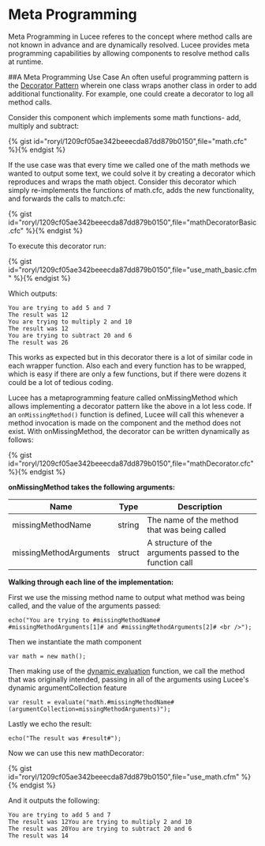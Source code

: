 # Meta Programming

Meta Programming in Lucee referes to the concept where method calls are not known in advance and are dynamically resolved. Lucee provides meta programming capabilities by allowing components to resolve method calls at runtime.

##A Meta Programming Use Case
An often useful programming pattern is the [Decorator Pattern](https://en.wikipedia.org/wiki/Decorator_pattern) wherein one class wraps another class in order to add additional functionality. For example, one could create a decorator to log all method calls.

Consider this component which implements some math functions- add, multiply and subtract:

{% gist id="roryl/1209cf05ae342beeecda87dd879b0150",file="math.cfc" %}{% endgist %}

If the use case was that every time we called one of the math methods we wanted to output some text, we could solve it by creating a decorator which reproduces and wraps the math object. Consider this decorator which simply re-implements the functions of math.cfc, adds the new functionality, and forwards the calls to match.cfc: 

{% gist id="roryl/1209cf05ae342beeecda87dd879b0150",file="mathDecoratorBasic.cfc" %}{% endgist %}

To execute this decorator run:

{% gist id="roryl/1209cf05ae342beeecda87dd879b0150",file="use_math_basic.cfm" %}{% endgist %}

Which outputs:

```
You are trying to add 5 and 7 
The result was 12 
You are trying to multiply 2 and 10 
The result was 12 
You are trying to subtract 20 and 6 
The result was 26 
```

This works as expected but in this decorator there is a lot of similar code in each wrapper function. Also each and every function has to be wrapped, which is easy if there are only a few functions, but if there were dozens it could be a lot of tedious coding. 

Lucee has a metaprogramming feature called onMissingMethod which allows implementing a decorator pattern like the above in a lot less code. If an `onMissingMethod()` function is defined, Lucee will call this whenever a method invocation is made on the component and the method does not exist. With onMissingMethod, the decorator can be written dynamically as follows:

{% gist id="roryl/1209cf05ae342beeecda87dd879b0150",file="mathDecorator.cfc" %}{% endgist %}

**onMissingMethod takes the following arguments:**

| Name | Type | Description |
| -- | -- | -- |
| missingMethodName | string |  The name of the method that was being called |
| missingMethodArguments | struct | A structure of the arguments passed to the function call |

**Walking through each line of the implementation:**

First we use the missing method name to output what method was being called, and the value of the arguments passed:
```
echo("You are trying to #missingMethodName# #missingMethodArguments[1]# and #missingMethodArguments[2]# <br />");
```

Then we instantiate the math component
```
var math = new math();
```

Then making use of the [dynamic evaluation](https://rorylaitila.gitbooks.io/lucee/content/dynamic_evaluation.html#evaluate) function, we call the method that was originally intended, passing in all of the arguments using Lucee's dynamic argumentCollection feature
```
var result = evaluate("math.#missingMethodName#(argumentCollection=missingMethodArguments)");
```

Lastly we echo the result:
```
echo("The result was #result#");
```

Now we can use this new mathDecorator:

{% gist id="roryl/1209cf05ae342beeecda87dd879b0150",file="use_math.cfm" %}{% endgist %}

And it outputs the following:

```
You are trying to add 5 and 7 
The result was 12You are trying to multiply 2 and 10 
The result was 20You are trying to subtract 20 and 6 
The result was 14
```
		
		
		


